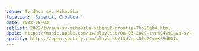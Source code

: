 ```yaml
---
venue: Tvrđava sv. Mihovila
location: 'Sibenik, Croatia '
date: 2022-08-03
setlist: 2022/tvrava-sv-mihovila-sibenik-croatia-7bb26eb4.html
apple: https://music.apple.com/us/playlist/08-03-2022-tvr%C4%91ava-sv-mihovila/pl.u-xlyNqGVsGvx3ml
spotify: https://open.spotify.com/playlist/1SdVnLsDld2CveKFRdUGTc
---
```

